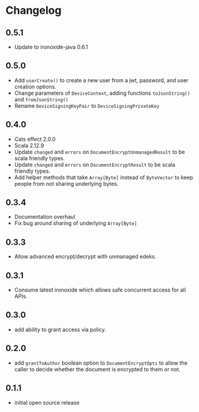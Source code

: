 # Changelog

## 0.5.1

- Update to ironoxide-java 0.6.1

## 0.5.0

- Add `userCreate()` to create a new user from a jwt, password, and user creation options.
- Change parameters of `DeviceContext`, adding functions `toJsonString()` and `fromJsonString()`
- Rename `DeviceSigningKeyPair` to `DeviceSigningPrivateKey`

## 0.4.0

- Cats effect 2.0.0
- Scala 2.12.9
- Update `changed` and `errors` on `DocumentEncryptUnmanagedResult` to be scala friendly types.
- Update `changed` and `errors` on `DocumentEncryptResult` to be scala friendly types.
- Add helper methods that take `Array[Byte]` instead of `ByteVector` to keep people from not sharing underlying bytes.

## 0.3.4

- Documentation overhaul
- Fix bug around sharing of underlying `Array[Byte]`

## 0.3.3

- Allow advanced encrypt/decrypt with unmanaged edeks.

## 0.3.1

- Consume latest ironoxide which allows safe concurrent access for all APIs.

## 0.3.0

- add ability to grant access via policy.

## 0.2.0

- add `grantToAuthor` boolean option to `DocumentEncryptOpts` to allow the caller to decide whether the document is
  encrypted to them or not.

## 0.1.1

- initial open source release
